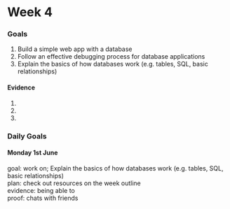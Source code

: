 # Week 4
### Goals

1. Build a simple web app with a database
2. Follow an effective debugging process for database applications
3. Explain the basics of how databases work (e.g. tables, SQL, basic relationships)

#### Evidence

1.
2. 
3.  

### Daily Goals

#### Monday 1st June

goal: work on; Explain the basics of how databases work (e.g. tables, SQL, basic relationships) </br>
plan: check out resources on the week outline </br>
evidence: being able to </br>
proof: chats with friends </br>

